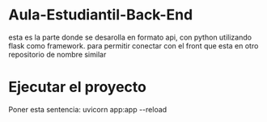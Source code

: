 # Aula-Estudiantil-Back-End
esta es la parte donde se desarolla en formato api, con python utilizando flask como framework. para permitir conectar con el front que esta en otro repositorio de nombre similar

# Ejecutar el proyecto
Poner esta sentencia:
    uvicorn app:app --reload
